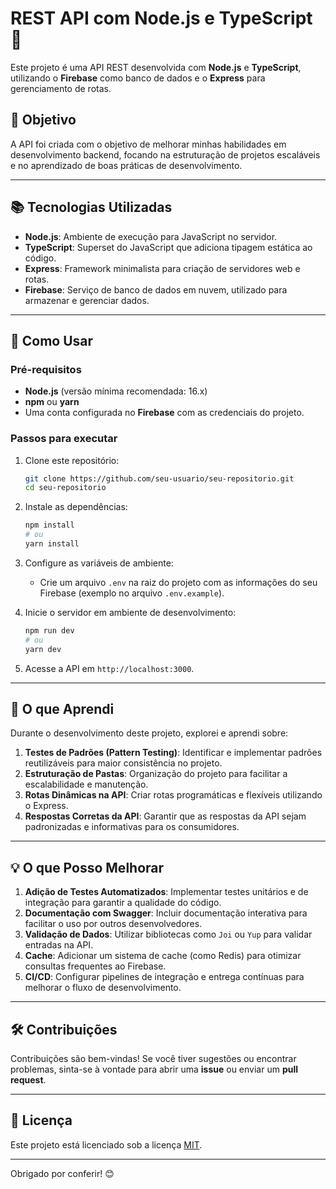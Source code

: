 # REST API com Node.js e TypeScript 🚀

Este projeto é uma API REST desenvolvida com **Node.js** e **TypeScript**, utilizando o **Firebase** como banco de dados e o **Express** para gerenciamento de rotas. 

## 🎯 Objetivo

A API foi criada com o objetivo de melhorar minhas habilidades em desenvolvimento backend, focando na estruturação de projetos escaláveis e no aprendizado de boas práticas de desenvolvimento.

---

## 📚 Tecnologias Utilizadas

- **Node.js**: Ambiente de execução para JavaScript no servidor.
- **TypeScript**: Superset do JavaScript que adiciona tipagem estática ao código.
- **Express**: Framework minimalista para criação de servidores web e rotas.
- **Firebase**: Serviço de banco de dados em nuvem, utilizado para armazenar e gerenciar dados.

---

## 🚀 Como Usar

### Pré-requisitos

- **Node.js** (versão mínima recomendada: 16.x)
- **npm** ou **yarn**
- Uma conta configurada no **Firebase** com as credenciais do projeto.

### Passos para executar

1. Clone este repositório:
   ```bash
   git clone https://github.com/seu-usuario/seu-repositorio.git
   cd seu-repositorio
   ```

2. Instale as dependências:
   ```bash
   npm install
   # ou
   yarn install
   ```

3. Configure as variáveis de ambiente:
   - Crie um arquivo `.env` na raiz do projeto com as informações do seu Firebase (exemplo no arquivo `.env.example`).

4. Inicie o servidor em ambiente de desenvolvimento:
   ```bash
   npm run dev
   # ou
   yarn dev
   ```

5. Acesse a API em `http://localhost:3000`.

---

## 🧩 O que Aprendi

Durante o desenvolvimento deste projeto, explorei e aprendi sobre:

1. **Testes de Padrões (Pattern Testing)**: Identificar e implementar padrões reutilizáveis para maior consistência no projeto.
2. **Estruturação de Pastas**: Organização do projeto para facilitar a escalabilidade e manutenção.
3. **Rotas Dinâmicas na API**: Criar rotas programáticas e flexíveis utilizando o Express.
4. **Respostas Corretas da API**: Garantir que as respostas da API sejam padronizadas e informativas para os consumidores.

---

## 💡 O que Posso Melhorar

1. **Adição de Testes Automatizados**: Implementar testes unitários e de integração para garantir a qualidade do código.
2. **Documentação com Swagger**: Incluir documentação interativa para facilitar o uso por outros desenvolvedores.
3. **Validação de Dados**: Utilizar bibliotecas como `Joi` ou `Yup` para validar entradas na API.
4. **Cache**: Adicionar um sistema de cache (como Redis) para otimizar consultas frequentes ao Firebase.
5. **CI/CD**: Configurar pipelines de integração e entrega contínuas para melhorar o fluxo de desenvolvimento.

---

## 🛠️ Contribuições

Contribuições são bem-vindas! Se você tiver sugestões ou encontrar problemas, sinta-se à vontade para abrir uma **issue** ou enviar um **pull request**.

---

## 📜 Licença

Este projeto está licenciado sob a licença [MIT](LICENSE).

---

Obrigado por conferir! 😊
